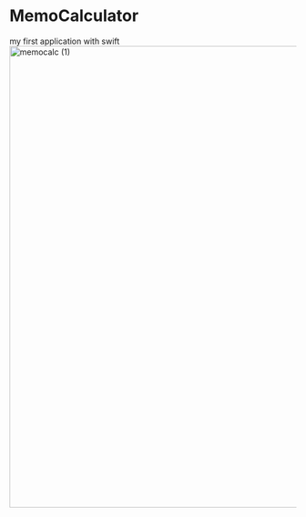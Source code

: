 # MemoCalculator
my first application with swift
<img width="810" alt="memocalc (1)" src="https://user-images.githubusercontent.com/62521215/200501013-772394db-e815-49bd-bdc7-2c6322af5285.png">
